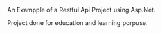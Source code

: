 An Exampple of a Restful Api Project using Asp.Net.

Project done for education and learning porpuse.
